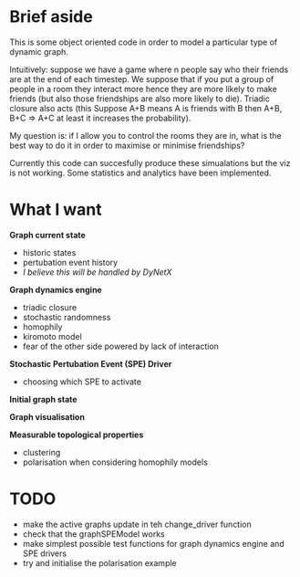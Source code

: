 # Brief aside

This is some object oriented code in order to model a particular type of dynamic graph. 

Intuitively: suppose we have a game where n people say who their friends are at the end of each timestep. We suppose that if you put a group of people in a room they interact more hence they are more likely to make friends (but also those friendships are also more likely to die). Triadic closure also acts (this Suppose A+B means A is friends with B then A+B, B+C => A+C at least it increases the probability).

My question is: if I allow you to control the rooms they are in, what is the best way to do it in order to maximise or minimise friendships? 


Currently this code can succesfully produce these simualations but the viz is not working. Some statistics and analytics have been implemented.





# What I want 

**Graph current state** 
- historic states 
- pertubation event history 
- *I believe this will be handled by DyNetX* 

**Graph dynamics engine** 
- triadic closure 
- stochastic randomness 
- homophily 
- kiromoto model 
- fear of the other side powered by lack of interaction 

**Stochastic Pertubation Event (SPE) Driver** 
- choosing which SPE to activate 

**Initial graph state** 

**Graph visualisation** 

**Measurable topological properties** 
- clustering 
- polarisation when considering homophily models 

# TODO 
- make the active graphs update in teh change_driver function 
- check that the graphSPEModel works 
- make simplest possible test functions for graph dynamics engine and SPE drivers 
- try and initialise the polarisation example 
